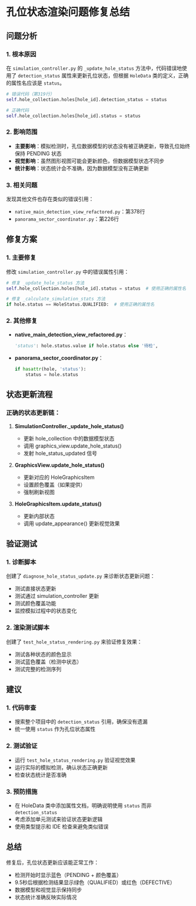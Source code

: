 # 孔位状态渲染问题修复总结

## 问题分析

### 1. 根本原因
在 `simulation_controller.py` 的 `_update_hole_status` 方法中，代码错误地使用了 `detection_status` 属性来更新孔位状态，但根据 `HoleData` 类的定义，正确的属性名应该是 `status`。

```python
# 错误代码（第319行）
self.hole_collection.holes[hole_id].detection_status = status

# 正确代码
self.hole_collection.holes[hole_id].status = status
```

### 2. 影响范围
- **主要影响**：模拟检测时，孔位数据模型的状态没有被正确更新，导致孔位始终保持 PENDING 状态
- **视觉影响**：虽然图形视图可能会更新颜色，但数据模型状态不同步
- **统计影响**：状态统计会不准确，因为数据模型没有正确更新

### 3. 相关问题
发现其他文件也存在类似的错误引用：
- `native_main_detection_view_refactored.py`：第378行
- `panorama_sector_coordinator.py`：第226行

## 修复方案

### 1. 主要修复
修改 `simulation_controller.py` 中的错误属性引用：
```python
# 修复 _update_hole_status 方法
self.hole_collection.holes[hole_id].status = status  # 使用正确的属性名

# 修复 _calculate_simulation_stats 方法
if hole.status == HoleStatus.QUALIFIED:  # 使用正确的属性名
```

### 2. 其他修复
- **native_main_detection_view_refactored.py**：
  ```python
  'status': hole.status.value if hole.status else '待检',
  ```

- **panorama_sector_coordinator.py**：
  ```python
  if hasattr(hole, 'status'):
      status = hole.status
  ```

## 状态更新流程

### 正确的状态更新链：
1. **SimulationController._update_hole_status()**
   - 更新 hole_collection 中的数据模型状态
   - 调用 graphics_view.update_hole_status()
   - 发射 hole_status_updated 信号

2. **GraphicsView.update_hole_status()**
   - 更新对应的 HoleGraphicsItem
   - 设置颜色覆盖（如果提供）
   - 强制刷新视图

3. **HoleGraphicsItem.update_status()**
   - 更新内部状态
   - 调用 update_appearance() 更新视觉效果

## 验证测试

### 1. 诊断脚本
创建了 `diagnose_hole_status_update.py` 来诊断状态更新问题：
- 测试直接状态更新
- 测试通过 simulation_controller 更新
- 测试颜色覆盖功能
- 监控模拟过程中的状态变化

### 2. 渲染测试脚本
创建了 `test_hole_status_rendering.py` 来验证修复效果：
- 测试各种状态的颜色显示
- 测试蓝色覆盖（检测中状态）
- 测试完整的检测序列

## 建议

### 1. 代码审查
- 搜索整个项目中的 `detection_status` 引用，确保没有遗漏
- 统一使用 `status` 作为孔位状态属性

### 2. 测试验证
- 运行 `test_hole_status_rendering.py` 验证视觉效果
- 运行实际的模拟检测，确认状态正确更新
- 检查状态统计是否准确

### 3. 预防措施
- 在 HoleData 类中添加属性文档，明确说明使用 `status` 而非 `detection_status`
- 考虑添加单元测试来验证状态更新逻辑
- 使用类型提示和 IDE 检查来避免类似错误

## 总结

修复后，孔位状态更新应该能正常工作：
- 检测开始时显示蓝色（PENDING + 颜色覆盖）
- 9.5秒后根据检测结果显示绿色（QUALIFIED）或红色（DEFECTIVE）
- 数据模型和视觉显示保持同步
- 状态统计准确反映实际情况
